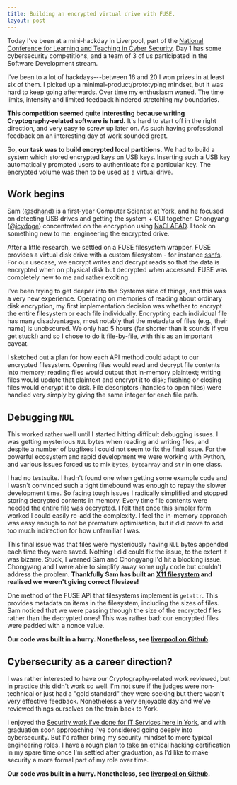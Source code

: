 ```yaml
---
title: Building an encrypted virtual drive with FUSE.
layout: post
---
```


Today I've been at a mini-hackday in Liverpool, part of the [National Conference for Learning and Teaching in Cyber Security](https://www.heacademy.ac.uk/training-events/national-conference-learning-and-teaching-cyber-security). Day 1 has some cybersecurity competitions, and a team of 3 of us participated in the Software Development stream.

I've been to a lot of hackdays---between 16 and 20 I won prizes in at least six of them. I picked up a minimal-product/prototyping mindset, but it was hard to keep going afterwards. Over time my enthusiasm waned. The time limits, intensity and limited feedback hindered stretching my boundaries.

**This competition seemed quite interesting because writing Cryptography-related software is hard.** It's hard to start off in the right direction, and very easy to screw up later on. As such having professional feedback on an interesting day of work sounded great.

So, **our task was to build encrypted local partitions.** We had to build a system which stored encrypted keys on USB keys. Inserting such a USB key automatically prompted users to authenticate for a particular key. The encrypted volume was then to be used as a virtual drive.
<!--more-->

## Work begins

Sam ([@sdhand](https://github.com/sdhand)) is a first-year Computer Scientist at York, and he focused on detecting USB drives and getting the system + GUI together. Chongyang ([@icydoge](https://github.com/icydoge)) concentrated on the encryption using [NaCl AEAD](https://download.libsodium.org/doc/secret-key_cryptography/authenticated_encryption.html). I took on something new to me: engineering the encrypted drive.

After a little research, we settled on a FUSE filesystem wrapper. FUSE provides a virtual disk drive with a custom filesystem - for instance [sshfs](https://github.com/libfuse/sshfs). For our usecase, we encrypt writes and decrypt reads so that the data is encrypted when on physical disk but decrypted when accessed. FUSE was completely new to me and rather exciting.

I've been trying to get deeper into the Systems side of things, and this was a very new experience. Operating on memories of reading about ordinary disk encryption, my first implementation decision was whether to encrypt the entire filesystem or each file individually. Encrypting each individual file has many disadvantages, most notably that the metadata of files (e.g., their name) is unobscured. We only had 5 hours (far shorter than it sounds if you get stuck!) and so I chose to do it file-by-file, with this as an important caveat.

I sketched out a plan for how each API method could adapt to our encrypted filesystem. Opening files would read and decrypt file contents into memory; reading files would output that in-memory plaintext; writing files would update that plaintext and encrypt it to disk; flushing or closing files would encrypt it to disk. File descriptors (handles to open files) were handled very simply by giving the same integer for each file path.

## Debugging `NUL`

This worked rather well until I started hitting difficult debugging issues. I was getting mysterious `NUL` bytes when reading and writing files, and despite a number of bugfixes I could not seem to fix the final issue. For the powerful ecosystem and rapid development we were working with Python, and various issues forced us to mix `bytes`, `bytearray` and `str` in one class.

I had no testsuite. I hadn't found one when getting some example code and I wasn't convinced such a tight timebound was enough to repay the slower development time. So facing tough issues I radically simplified and stopped storing decrypted contents in memory. Every time file contents were needed the entire file was decrypted. I felt that once this simpler form worked I could easily re-add the complexity. I feel the in-memory approach was easy enough to not be premature optimisation, but it did prove to add too much indirection for how unfamiliar I was.

This final issue was that files were mysteriously having `NUL` bytes appended each time they were saved. Nothing I did could fix the issue, to the extent it was bizarre. Stuck, I warned Sam and Chongyang I'd hit a blocking issue. Chongyang and I were able to simplify away some ugly code but couldn't address the problem. **Thankfully Sam has built an [X11 filesystem](https://github.com/sdhand/x11fs) and realised we weren't giving correct filesizes!**

One method of the FUSE API that filesystems implement is `getattr`. This provides metadata on items in the filesystem, including the sizes of files. Sam noticed that we were passing through the size of the encrypted files rather than the decrypted ones! This was rather bad: our encrypted files were padded with a nonce value.

**Our code was built in a hurry. Nonetheless, see [liverpool on Github](https://github.com/46bit/liverpool).**

## Cybersecurity as a career direction?

I was rather interested to have our Cryptography-related work reviewed, but in practice this didn't work so well. I'm not sure if the judges were non-technical or just had a "gold standard" they were seeking but there wasn't very effective feedback. Nonetheless a very enjoyable day and we've reviewed things ourselves on the train back to York.

I enjoyed the [Security work I've done for IT Services here in York](/2017/coldfusion-insecure-escape-spaces/), and with graduation soon approaching I've considered going deeply into cybersecurity. But I'd rather bring my security mindset to more typical engineering roles. I have a rough plan to take an ethical hacking certification in my spare time once I'm settled after graduation, as I'd like to make security a more formal part of my role over time.

**Our code was built in a hurry. Nonetheless, see [liverpool on Github](https://github.com/46bit/liverpool).**
